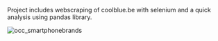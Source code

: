 Project includes webscraping of coolblue.be with selenium and a quick analysis using pandas library.

![occ_smartphonebrands](https://user-images.githubusercontent.com/88783363/131687469-94c636f2-8a5e-490a-a34c-e193148bf18a.png)

